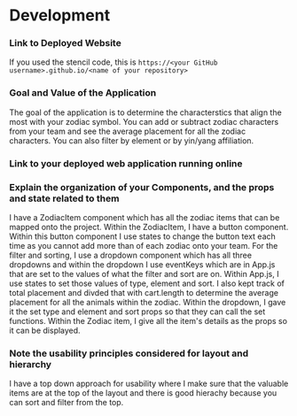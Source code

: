 # Development

### Link to Deployed Website
If you used the stencil code, this is `https://<your GitHub username>.github.io/<name of your repository>`

### Goal and Value of the Application
The goal of the application is to determine the characterstics that align the 
most with your zodiac symbol. You can add or subtract zodiac characters from 
your team and see the average placement for all the zodiac characters. You 
can also filter by element or by yin/yang affiliation.  

### Link to your deployed web application running online

### Explain the organization of your Components, and the props and state related to them
I have a ZodiacItem component which has all the zodiac items that can be
mapped onto the project. Within the ZodiacItem, I have a button component.
Within this button component I use states to change the button text each time as 
you cannot add more than of each zodiac onto your team. For
the filter and sorting, I use a dropdown component which has all three dropdowns
 and within the dropdown I use eventKeys which are in App.js that are set to the
  values of what the filter and sort are on. Within App.js, I use states to set 
  those values of type, element and sort. I also kept track of total placement
   and divded that with cart.length to determine the average placement for all
    the animals within the zodiac. Within the dropdown, I gave it the set type
     and element and sort props so that they can call the set functions. Within 
     the Zodiac item, I give all the item's details as the props so it can be 
     displayed.
### Note the usability principles considered for layout and hierarchy
I have a top down approach for usability where I make sure that the valuable 
items are at the top of the layout and there is good hierachy because you can
 sort and filter from the top.